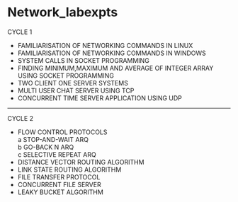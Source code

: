 # Network_labexpts

CYCLE 1

* FAMILIARISATION OF NETWORKING COMMANDS IN LINUX     
* FAMILIARISATION OF NETWORKING COMMANDS IN WINDOWS     
* SYSTEM CALLS IN SOCKET PROGRAMMING     
* FINDING MINIMUM,MAXIMUM AND AVERAGE OF INTEGER ARRAY USING SOCKET PROGRAMMING     
* TWO CLIENT ONE SERVER SYSTEMS     
* MULTI USER CHAT SERVER USING TCP   
* CONCURRENT TIME SERVER APPLICATION USING UDP 
------------------------------------------------------------------------------------------
CYCLE 2 

* FLOW CONTROL PROTOCOLS     
  a STOP-AND-WAIT ARQ   
  b GO-BACK N ARQ   
  c SELECTIVE REPEAT ARQ   
* DISTANCE VECTOR ROUTING ALGORITHM     
* LINK STATE ROUTING ALGORITHM     
* FILE TRANSFER PROTOCOL     
* CONCURRENT FILE SERVER     
* LEAKY BUCKET ALGORITHM

